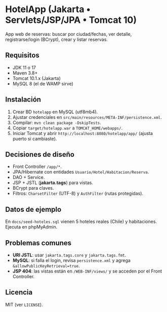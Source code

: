 # HotelApp (Jakarta • Servlets/JSP/JPA • Tomcat 10)

App web de reservas: buscar por ciudad/fechas, ver detalle, registrarse/login (BCrypt), crear y listar reservas.

## Requisitos
- JDK 11 o 17
- Maven 3.8+
- Tomcat 10.1.x (Jakarta)
- MySQL 8 (el de WAMP sirve)

## Instalación
1. Crear BD `hotelapp` en MySQL (utf8mb4).
2. Ajustar credenciales en `src/main/resources/META-INF/persistence.xml`.
3. Compilar: `mvn clean package -DskipTests`.
4. Copiar `target/hotelapp.war` a `TOMCAT_HOME/webapps/`.
5. Iniciar Tomcat y abrir `http://localhost:8080/hotelapp/app/` (ajusta puerto si cambiaste).

## Decisiones de diseño
- Front Controller `/app/*`.
- JPA/Hibernate con entidades `Usuario/Hotel/Habitacion/Reserva`.
- DAO + Service.
- JSP + JSTL (**jakarta.tags**) para vistas.
- BCrypt para claves.
- Filtros: `CharsetFilter` (UTF-8) y `AuthFilter` (rutas protegidas).

## Datos de ejemplo
En `docs/seed-hoteles.sql` vienen 5 hoteles reales (Chile) y habitaciones. Ejecuta en phpMyAdmin.

## Problemas comunes
- **URI JSTL**: usar `jakarta.tags.core` y `jakarta.tags.fmt`.
- **MySQL**: si falla el login, revisa `persistence.xml` y agrega `&allowPublicKeyRetrieval=true`.
- **JSP 404**: las vistas están en `/WEB-INF/views/` y se acceden por el Front Controller.

## Licencia
MIT (ver `LICENSE`).
